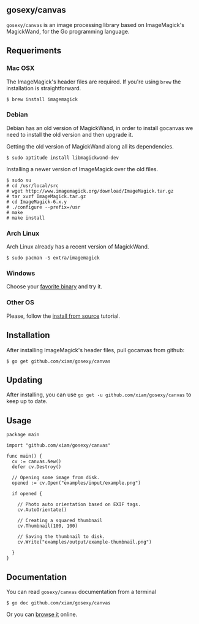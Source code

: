 ## gosexy/canvas

``gosexy/canvas`` is an image processing library based on ImageMagick's MagickWand, for the Go programming language.

## Requeriments

### Mac OSX

The ImageMagick's header files are required. If you're using ``brew`` the installation is straightforward.

    $ brew install imagemagick

### Debian

Debian has an old version of MagickWand, in order to install gocanvas we need to install the old version and then upgrade it.

Getting the old version of MagickWand along all its dependencies.

    $ sudo aptitude install libmagickwand-dev

Installing a newer version of ImageMagick over the old files.

    $ sudo su
    # cd /usr/local/src
    # wget http://www.imagemagick.org/download/ImageMagick.tar.gz
    # tar xvzf ImageMagick.tar.gz
    # cd ImageMagick-6.x.y
    # ./configure --prefix=/usr
    # make
    # make install

### Arch Linux

Arch Linux already has a recent version of MagickWand.

    $ sudo pacman -S extra/imagemagick

### Windows

Choose your [favorite binary](http://imagemagick.com/script/binary-releases.php#windows) and try it.

### Other OS

Please, follow the [install from source](http://imagemagick.com/script/install-source.php?ImageMagick=9uv1bcgofrv21mhftmlk4v1465) tutorial.

## Installation

After installing ImageMagick's header files, pull gocanvas from github:

    $ go get github.com/xiam/gosexy/canvas

## Updating

After installing, you can use `go get -u github.com/xiam/gosexy/canvas` to keep up to date.

## Usage

    package main

    import "github.com/xiam/gosexy/canvas"

    func main() {
      cv := canvas.New()
      defer cv.Destroy()

      // Opening some image from disk.
      opened := cv.Open("examples/input/example.png")

      if opened {

        // Photo auto orientation based on EXIF tags.
        cv.AutoOrientate()

        // Creating a squared thumbnail
        cv.Thumbnail(100, 100)

        // Saving the thumbnail to disk.
        cv.Write("examples/output/example-thumbnail.png")

      }
    }

## Documentation

You can read ``gosexy/canvas`` documentation from a terminal

    $ go doc github.com/xiam/gosexy/canvas

Or you can [browse it](http://go.pkgdoc.org/github.com/xiam/gosexy/canvas) online.
